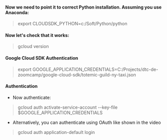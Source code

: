#### Now we need to point it to correct Python installation. Assuming you use Anaconda:
> export CLOUDSDK_PYTHON=c:/Soft/Python/python
#### Now let's check that it works:
> gcloud version
#### Google Cloud SDK Authentication
> export GOOGLE_APPLICATION_CREDENTIALS=C:/Projects/dtc-de-zoomcamp/google-cloud-sdk/totemic-guild-ny-taxi.json
#### Authentication
- Now authenticate:
> gcloud auth activate-service-account --key-file $GOOGLE_APPLICATION_CREDENTIALS
- Alternatively, you can authenticate using OAuth like shown in the video
> gcloud auth application-default login
